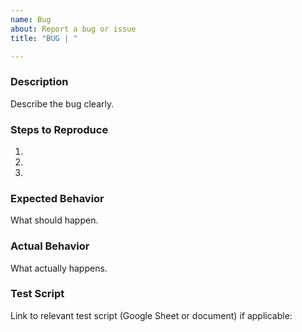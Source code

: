 ```yaml
---
name: Bug
about: Report a bug or issue
title: "BUG | "

---
```


### Description
Describe the bug clearly.

### Steps to Reproduce
1. 
2. 
3. 

### Expected Behavior
What should happen.

### Actual Behavior
What actually happens.

### Test Script
Link to relevant test script (Google Sheet or document) if applicable: